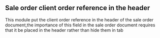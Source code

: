 Sale order client order reference in the header
-----------------------------------------------
This module put the client order reference in the header of the sale order document,the importance of this field in the sale order document requires that it be placed in the header rather than hide them in tab